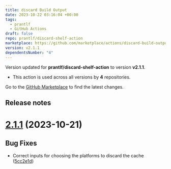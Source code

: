 ```yaml
---
title: discard Build Output
date: 2023-10-22 03:16:04 +00:00
tags:
  - prantlf
  - GitHub Actions
draft: false
repo: prantlf/discard-shelf-action
marketplace: https://github.com/marketplace/actions/discard-build-output
version: v2.1.1
dependentsNumber: "4"
---
```



Version updated for **prantlf/discard-shelf-action** to version **v2.1.1**.
- This action is used across all versions by **4** repositories.

Go to the [GitHub Marketplace](https://github.com/marketplace/actions/discard-build-output) to find the latest changes.

## Release notes

# [2.1.1](https://github.com/prantlf/discard-shelf-action/compare/v2.1.0...v2.1.1) (2023-10-21)

## Bug Fixes

* Correct inputs for choosing the platforms to discard the cache ([5cc2e1d](https://github.com/prantlf/discard-shelf-action/commit/5cc2e1d6d878ff9e586c8961244d3b84e94a41aa))
